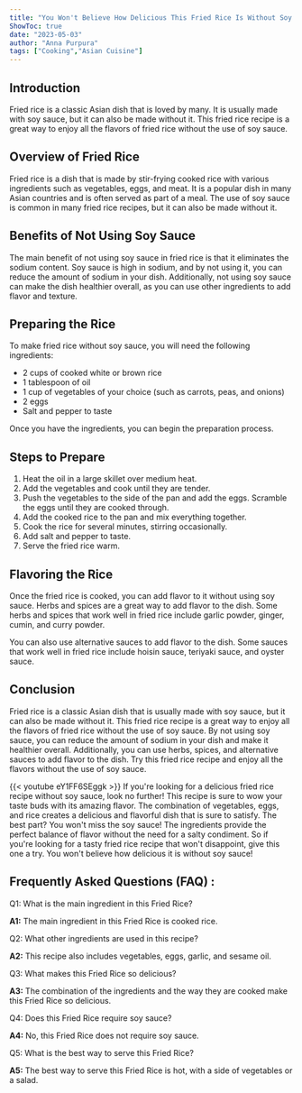 ```yaml
---
title: "You Won't Believe How Delicious This Fried Rice Is Without Soy Sauce!"
ShowToc: true 
date: "2023-05-03"
author: "Anna Purpura" 
tags: ["Cooking","Asian Cuisine"]
---
```

## Introduction

Fried rice is a classic Asian dish that is loved by many. It is usually made with soy sauce, but it can also be made without it. This fried rice recipe is a great way to enjoy all the flavors of fried rice without the use of soy sauce.

## Overview of Fried Rice

Fried rice is a dish that is made by stir-frying cooked rice with various ingredients such as vegetables, eggs, and meat. It is a popular dish in many Asian countries and is often served as part of a meal. The use of soy sauce is common in many fried rice recipes, but it can also be made without it.

## Benefits of Not Using Soy Sauce

The main benefit of not using soy sauce in fried rice is that it eliminates the sodium content. Soy sauce is high in sodium, and by not using it, you can reduce the amount of sodium in your dish. Additionally, not using soy sauce can make the dish healthier overall, as you can use other ingredients to add flavor and texture.

## Preparing the Rice

To make fried rice without soy sauce, you will need the following ingredients:

- 2 cups of cooked white or brown rice
- 1 tablespoon of oil
- 1 cup of vegetables of your choice (such as carrots, peas, and onions)
- 2 eggs
- Salt and pepper to taste

Once you have the ingredients, you can begin the preparation process.

## Steps to Prepare

1. Heat the oil in a large skillet over medium heat.
2. Add the vegetables and cook until they are tender.
3. Push the vegetables to the side of the pan and add the eggs. Scramble the eggs until they are cooked through.
4. Add the cooked rice to the pan and mix everything together.
5. Cook the rice for several minutes, stirring occasionally.
6. Add salt and pepper to taste.
7. Serve the fried rice warm.

## Flavoring the Rice

Once the fried rice is cooked, you can add flavor to it without using soy sauce. Herbs and spices are a great way to add flavor to the dish. Some herbs and spices that work well in fried rice include garlic powder, ginger, cumin, and curry powder.

You can also use alternative sauces to add flavor to the dish. Some sauces that work well in fried rice include hoisin sauce, teriyaki sauce, and oyster sauce.

## Conclusion

Fried rice is a classic Asian dish that is usually made with soy sauce, but it can also be made without it. This fried rice recipe is a great way to enjoy all the flavors of fried rice without the use of soy sauce. By not using soy sauce, you can reduce the amount of sodium in your dish and make it healthier overall. Additionally, you can use herbs, spices, and alternative sauces to add flavor to the dish. Try this fried rice recipe and enjoy all the flavors without the use of soy sauce.

{{< youtube eY1FF6SEggk >}} 
If you're looking for a delicious fried rice recipe without soy sauce, look no further! This recipe is sure to wow your taste buds with its amazing flavor. The combination of vegetables, eggs, and rice creates a delicious and flavorful dish that is sure to satisfy. The best part? You won't miss the soy sauce! The ingredients provide the perfect balance of flavor without the need for a salty condiment. So if you're looking for a tasty fried rice recipe that won't disappoint, give this one a try. You won't believe how delicious it is without soy sauce!

## Frequently Asked Questions (FAQ) :
Q1: What is the main ingredient in this Fried Rice?

**A1:** The main ingredient in this Fried Rice is cooked rice.

Q2: What other ingredients are used in this recipe?

**A2:** This recipe also includes vegetables, eggs, garlic, and sesame oil.

Q3: What makes this Fried Rice so delicious?

**A3:** The combination of the ingredients and the way they are cooked make this Fried Rice so delicious.

Q4: Does this Fried Rice require soy sauce?

**A4:** No, this Fried Rice does not require soy sauce.

Q5: What is the best way to serve this Fried Rice?

**A5:** The best way to serve this Fried Rice is hot, with a side of vegetables or a salad.





